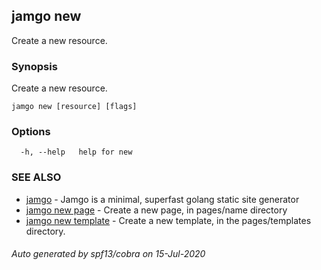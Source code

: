## jamgo new

Create a new resource.

### Synopsis

Create a new resource.

```
jamgo new [resource] [flags]
```

### Options

```
  -h, --help   help for new
```

### SEE ALSO

* [jamgo](jamgo.md)	 - Jamgo is a minimal, superfast golang static site generator
* [jamgo new page](jamgo_new_page.md)	 - Create a new page, in pages/name directory
* [jamgo new template](jamgo_new_template.md)	 - Create a new template, in the pages/templates directory.

###### Auto generated by spf13/cobra on 15-Jul-2020
